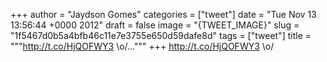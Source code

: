 
+++
author = "Jaydson Gomes"
categories = ["tweet"]
date = "Tue Nov 13 13:56:44 +0000 2012"
draft = false
image = "{TWEET_IMAGE}"
slug = "1f5467d0b5a4bfb46c11e7e3755e650d59dafe8d"
tags = ["tweet"]
title = """http://t.co/HjQOFWY3 &#92;o/..."""
+++
http://t.co/HjQOFWY3 \o/
